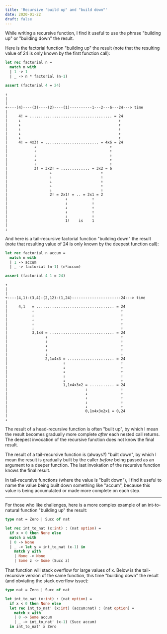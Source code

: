 ```yaml
---
title: 'Recursive "build up" and "build down"'
date: 2020-01-22
draft: false
---
```


While writing a recursive function,
I find it useful to use the phrase "building up"
or "building down" the result.

Here is the factorial function "building up" the result
(note that the resulting value of 24 is only known by the first function call):

```ml
let rec factorial n =
  match n with
  | 1 -> 1
  | _ -> n * factorial (n-1)

assert (factorial 4 = 24)
```

```output
↑
|
|
+----(4)----(3)----(2)----(1)----------1---2---6---24---> time
|
|     4! = ..................................... = 24
|     ↓                                            ↑
|     ↓                                            ↑
|     ↓                                            ↑
|     ↓                                            ↑
|     ↓                                            ↑
|     4! = 4x3! = ........................ = 4x6 = 24
|            ↓                                 ↑
|            ↓                                 ↑
|            ↓                                 ↑
|            ↓                                 ↑
|            ↓                                 ↑
|            3! = 3x2! = ............. = 3x2 = 6
|                   ↓                      ↑
|                   ↓                      ↑
|                   ↓                      ↑
|                   ↓                      ↑
|                   ↓                      ↑
|                   2! = 2x1! = .. = 2x1 = 2
|                          ↓           ↑
|                          ↓           ↑
|                          ↓           ↑
|                          ↓           ↑
|                          ↓           ↑
|                          1!    is    1
|
↓
```

And here is a tail-recursive factorial function "building down" the result
(note that resulting value of 24 is only known by the deepest function call):

```ml
let rec factorial n accum =
  match n with
  | 1 -> accum
  | _ -> factorial (n-1) (n*accum)

assert (factorial 4 1 = 24)
```

```output
↑
|
|
+----(4,1)-(3,4)-(2,12)-(1,24)----------------------24---> time
|
|     4,1   = ................................... = 24
|           ↓                                       ↑
|           ↓                                       ↑
|           ↓                                       ↑
|           ↓                                       ↑
|           ↓                                       ↑
|           3,1x4 = ............................. = 24
|                 ↓                                 ↑
|                 ↓                                 ↑
|                 ↓                                 ↑
|                 ↓                                 ↑
|                 ↓                                 ↑
|                 2,1x4x3 = ..................... = 24
|                         ↓                         ↑
|                         ↓                         ↑
|                         ↓                         ↑
|                         ↓                         ↑
|                         ↓                         ↑
|                         1,1x4x3x2 = ........... = 24
|                                   ↓               ↑
|                                   ↓               ↑
|                                   ↓               ↑
|                                   ↓               ↑
|                                   ↓               ↑
|                                   0,1x4x3x2x1 = 0,24
|
↓
```

The result of a head-recursive function is often "built up",
by which I mean the result becomes gradually more complete *after* each nested call returns.
The deepest invocation of the recursive function does not know the final result.

The result of a tail-recursive function is (always?) "built down",
by which I mean the result is gradually built by the caller *before* being passed as an argument to a deeper function.
The last invokation of the recursive function knows the final result.

In tail-recursive functions (where the value is "built down"),
I find it useful to name the value being built down something like "accum",
because this value is being accumulated or made more complete on each step.

---

For those who like challenges, here is a more complex example of an
int-to-natural function "building up" the result:

```ocaml
type nat = Zero | Succ of nat

let rec int_to_nat (x:int) : (nat option) =
  if x < 0 then None else
  match x with
  | 0 -> None
  | _ -> let y = int_to_nat (x-1) in
    match y with
    | None -> None
    | Some z -> Some (Succ z)
```

That function will stack overflow for large values of x.
Below is the tail-recursive version of the same function, this time "building down" the result
(and obviating the stack overflow issue):

```ocaml
type nat = Zero | Succ of nat

let int_to_nat (x:int) : (nat option) =
  if x < 0 then None else
  let rec int_to_nat' (x:int) (accum:nat) : (nat option) =
    match x with
    | 0 -> Some accum
    | _ -> int_to_nat' (x-1) (Succ accum)
  in int_to_nat' x Zero
```
